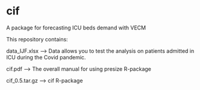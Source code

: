 # cif

A package for forecasting ICU beds demand with VECM

This repository contains:

data_IJF.xlsx --> Data allows you to test the analysis on patients admitted in ICU during the Covid pandemic.

cif.pdf --> The overall manual for using presize R-package

cif_0.5.tar.gz --> cif R-package
